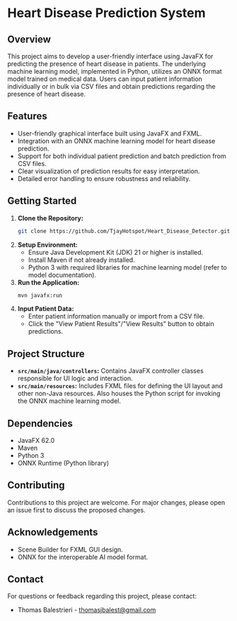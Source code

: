 # Heart Disease Prediction System

## Overview
This project aims to develop a user-friendly interface using JavaFX for predicting the presence of heart disease in patients. The underlying machine learning model, implemented in Python, utilizes an ONNX format model trained on medical data. Users can input patient information individually or in bulk via CSV files and obtain predictions regarding the presence of heart disease.

## Features
- User-friendly graphical interface built using JavaFX and FXML.
- Integration with an ONNX machine learning model for heart disease prediction.
- Support for both individual patient prediction and batch prediction from CSV files.
- Clear visualization of prediction results for easy interpretation.
- Detailed error handling to ensure robustness and reliability.

## Getting Started
1. **Clone the Repository:** 
    ```bash
    git clone https://github.com/TjayHotspot/Heart_Disease_Detector.git
    ```
2. **Setup Environment:**
    - Ensure Java Development Kit (JDK) 21 or higher is installed.
    - Install Maven if not already installed.
    - Python 3 with required libraries for machine learning model (refer to model documentation).
3. **Run the Application:**
    ```bash
    mvn javafx:run
    ```
4. **Input Patient Data:**
    - Enter patient information manually or import from a CSV file.
    - Click the "View Patient Results"/"View Results" button to obtain predictions.

## Project Structure
- **`src/main/java/controllers`:** Contains JavaFX controller classes responsible for UI logic and interaction.
- **`src/main/resources`:** Includes FXML files for defining the UI layout and other non-Java resources. Also houses the Python script for invoking the ONNX machine learning model.

## Dependencies
- JavaFX 62.0
- Maven
- Python 3
- ONNX Runtime (Python library)

## Contributing
Contributions to this project are welcome. For major changes, please open an issue first to discuss the proposed changes.


## Acknowledgements
- Scene Builder for FXML GUI design.
- ONNX for the interoperable AI model format.


## Contact
For questions or feedback regarding this project, please contact:
- Thomas Balestrieri - thomasjbalest@gmail.com
